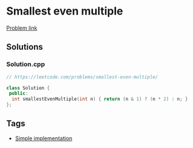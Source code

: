 # Smallest even multiple

[Problem link](https://leetcode.com/problems/smallest-even-multiple/)

## Solutions


### Solution.cpp
```cpp
// https://leetcode.com/problems/smallest-even-multiple/

class Solution {
 public:
  int smallestEvenMultiple(int n) { return (n & 1) ? (n * 2) : n; }
};
```
## Tags

* [Simple implementation](/Collections/simple-implementation.md#simple-implementation)
